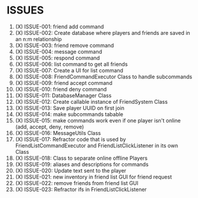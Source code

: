 # ISSUES

1. (X) ISSUE-001: friend add command
2. (X) ISSUE-002: Create database where players and friends are saved in an n:m relationship
3. (X) ISSUE-003: friend remove command
4. (X) ISSUE-004: message command
5. (X) ISSUE-005: respond command
6. (X) ISSUE-006: list command to get all friends
7. (X) ISSUE-007: Create a UI for list command
8. (X) ISSUE-008: FriendCommandExecutor Class to handle subcommands
9. (X) ISSUE-009: friend accept command
10. (X) ISSUE-010: friend deny command
11. (X) ISSUE-011: DatabaseManager Class
12. (X) ISSUE-012: Create callable instance of FriendSystem Class
13. (X) ISSUE-013: Save player UUID on first join
14. (X) ISSUE-014: make subcommands tabable
15. (X) ISSUE-015: make commands work even if one player isn't online (add, accept, deny, remove)
16. (X) ISSUE-016: MessageUtils Class
17. (X) ISSUE-017: Refractor code that is used by FriendListCommandExecutor and FriendListClickListener in its own Class
18. (X) ISSUE-018: Class to separate online offline Players
19. (X) ISSUE-019: aliases and descriptions for commands
20. (X) ISSUE-020: Update text sent to the player
21. (X) ISSUE-021: new inventory in friend list GUI for friend request
22. (X) ISSUE-022: remove friends from friend list GUI
23. (X) ISSUE-023: Refractor ifs in FriendListClickListener